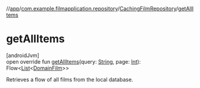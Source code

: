//[app](../../../index.md)/[com.example.filmapplication.repository](../index.md)/[CachingFilmRepository](index.md)/[getAllItems](get-all-items.md)

# getAllItems

[androidJvm]\
open override fun [getAllItems](get-all-items.md)(query: [String](https://kotlinlang.org/api/latest/jvm/stdlib/kotlin/-string/index.html), page: [Int](https://kotlinlang.org/api/latest/jvm/stdlib/kotlin/-int/index.html)): Flow&lt;[List](https://kotlinlang.org/api/latest/jvm/stdlib/kotlin.collections/-list/index.html)&lt;[DomainFilm](../../com.example.filmapplication.domain/-domain-film/index.md)&gt;&gt;

Retrieves a flow of all films from the local database.
